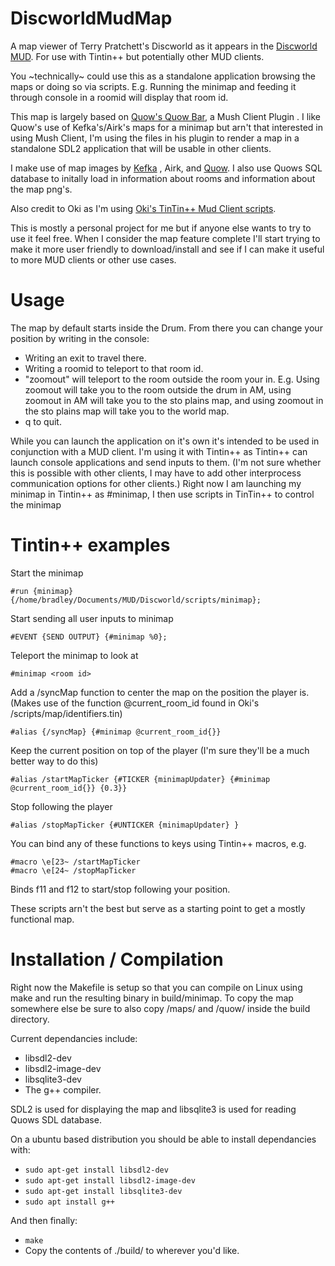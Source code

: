 # DiscworldMudMap
A map viewer of Terry Pratchett's Discworld as it appears in the [Discworld MUD](http://discworld.starturtle.net/lpc/).
For use with Tintin++ but potentially other MUD clients.

You ~technically~ could use this as a standalone application browsing the maps or doing so via scripts.
E.g. Running the minimap and feeding it through console in a roomid will display that room id.

This map is largely based on [Quow's Quow Bar](https://quow.co.uk/minimap.php), a Mush Client Plugin . I like Quow's use of Kefka's/Airk's maps for a minimap but arn't that interested in using Mush Client, I'm using the files in his plugin to render a map in a standalone SDL2 application that will be usable in other clients.

I make use of map images by [Kefka](https://dw.daftjunk.com/) , Airk, and [Quow](http://www.quow.co.uk/).
I also use Quows SQL database to initally load in information about rooms and information about the map png's.

Also credit to Oki as I'm using [Oki's TinTin++ Mud Client scripts](https://fossil.tubul.net/tt_dw/doc/trunk/README.md).

This is mostly a personal project for me but if anyone else wants to try to use it feel free.
When I consider the map feature complete I'll start trying to make it more user friendly to download/install and see if I can make it useful to more MUD clients or other use cases.

# Usage
The map by default starts inside the Drum. From there you can change your position by writing in the console:
 - Writing an exit to travel there.
 - Writing a roomid to teleport to that room id.
 - "zoomout" will teleport to the room outside the room your in. E.g. Using zoomout will take you to the room outside the drum in AM, using zoomout in AM will take you to the sto plains map, and using zoomout in the sto plains map will take you to the world map.
 - q to quit.
 
While you can launch the application on it's own it's intended to be used in conjunction with a MUD client.
I'm using it with Tintin++ as Tintin++ can launch console applications and send inputs to them. (I'm not sure whether this is possible with other clients,
I may have to add other interprocess communication options for other clients.)
Right now I am launching my minimap in Tintin++ as #minimap, I then use scripts in TinTin++ to control the minimap

# Tintin++ examples
Start the minimap
```
#run {minimap} {/home/bradley/Documents/MUD/Discworld/scripts/minimap};
```
Start sending all user inputs to minimap
``` 
#EVENT {SEND OUTPUT} {#minimap %0};
```
Teleport the minimap to look at <room id>
``` 
#minimap <room id>
```
Add a /syncMap function to center the map on the position the player is. (Makes use of the function @current_room_id found in Oki's /scripts/map/identifiers.tin)
```  
#alias {/syncMap} {#minimap @current_room_id{}}
```
Keep the current position on top of the player (I'm sure they'll be a much better way to do this)
```  
#alias /startMapTicker {#TICKER {minimapUpdater} {#minimap @current_room_id{}} {0.3}}
```
Stop following the player
```  
#alias /stopMapTicker {#UNTICKER {minimapUpdater} }
```
You can bind any of these functions to keys using Tintin++ macros, e.g.
  ```  
#macro \e[23~ /startMapTicker
#macro \e[24~ /stopMapTicker
  ```  
Binds f11 and f12 to start/stop following your position.

  
These scripts arn't the best but serve as a starting point to get a mostly functional map.
   
# Installation / Compilation
Right now the Makefile is setup so that you can compile on Linux using make and run the resulting binary in build/minimap.
To copy the map somewhere else be sure to also copy /maps/ and /quow/ inside the build directory.

Current dependancies include:
 - libsdl2-dev
 - libsdl2-image-dev
 - libsqlite3-dev
 - The g++ compiler.

SDL2 is used for displaying the map and libsqlite3 is used for reading Quows SDL database.

On a ubuntu based distribution you should be able to install dependancies with:
- ```sudo apt-get install libsdl2-dev ```  
- ```sudo apt-get install libsdl2-image-dev``` 
- ```sudo apt-get install libsqlite3-dev``` 
- ```sudo apt install g++``` 

And then finally:
- ```make``` 
- Copy the contents of ./build/ to wherever you'd like.
